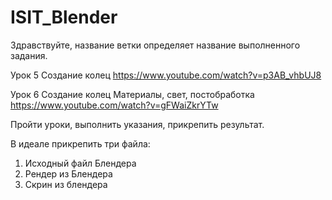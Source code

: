 # ISIT_Blender
Здравствуйте, название ветки определяет название выполненного задания.

Урок 5 Создание колец
https://www.youtube.com/watch?v=p3AB_vhbUJ8

Урок 6 Создание колец Материалы, свет, постобработка
https://www.youtube.com/watch?v=gFWaiZkrYTw

Пройти уроки, выполнить указания, прикрепить результат.

В идеале прикрепить три файла:
1. Исходный файл Блендера
2. Рендер из Блендера
3. Скрин из блендера